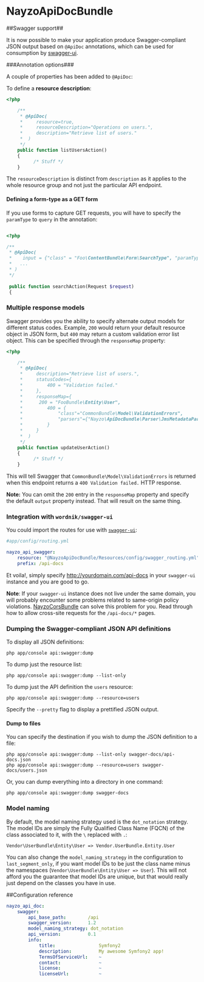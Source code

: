 NayzoApiDocBundle
===================

##Swagger support##

It is now possible to make your application produce Swagger-compliant JSON output based on `@ApiDoc` annotations, which can be used for consumption by [swagger-ui](https://github.com/wordnik/swagger-ui).

###Annotation options###

A couple of properties has been added to `@ApiDoc`:

To define a __resource description__:

```php
<?php

	/**
     * @ApiDoc(
     *     resource=true,
     *     resourceDescription="Operations on users.",
     *     description="Retrieve list of users."
     *  )
     */
	public function listUsersAction()
    {
          /* Stuff */
    }

```

The `resourceDescription` is distinct from `description` as it applies to the whole resource group and not just the particular API endpoint.

#### Defining a form-type as a GET form

If you use forms to capture GET requests, you will have to specify the `paramType` to `query` in the annotation:

```php

<?php

/**
 * @ApiDoc(
 *    input = {"class" = "Foo\ContentBundle\Form\SearchType", "paramType" = "query"},
 *   ...
 * )
 */
 
 public function searchAction(Request $request)
 {
```

### Multiple response models

Swagger provides you the ability to specify alternate output models for different status codes. Example, `200` would return your default resource object in JSON form, but `400` may return a custom validation error list object. This can be specified through the `responseMap` property:

```php
<?php

	/**
     * @ApiDoc(
     *     description="Retrieve list of users.",
     *     statusCodes={
     *         400 = "Validation failed."
     *     },
     *     responseMap={
     *     	200 = "FooBundle\Entity\User",
     *         400 = {
     *             "class"="CommonBundle\Model\ValidationErrors",
     *             "parsers"={"Nayzo\ApiDocBundle\Parser\JmsMetadataParser"}
     *         }
     *     }
     *  )
     */
	public function updateUserAction()
    {
          /* Stuff */
    }

```

This will tell Swagger that `CommonBundle\Model\ValidationErrors` is returned when this endpoint returns a `400 Validation failed.` HTTP response.

__Note:__ You can omit the `200` entry in the `responseMap` property and specify the default `output` property instead. That will result on the same thing.

### Integration with `wordnik/swagger-ui`

You could import the routes for use with [`swagger-ui`](https://github.com/wordnik/swagger-ui):

```yml
#app/config/routing.yml

nayzo_api_swagger:
    resource: "@NayzoApiDocBundle/Resources/config/swagger_routing.yml"
    prefix: /api-docs
```

Et voila!, simply specify http://yourdomain.com/api-docs in your `swagger-ui` instance and you are good to go.

__Note__: If your `swagger-ui` instance does not live under the same domain, you will probably encounter some problems related to same-origin policy violations. [NayzoCorsBundle](https://github.com/nayzo/NayzoCorsBundle) can solve this problem for you. Read through how to allow cross-site requests for the `/api-docs/*` pages.

### Dumping the Swagger-compliant JSON API definitions

To display all JSON definitions:

```
php app/console api:swagger:dump
```

To dump just the resource list:

```
php app/console api:swagger:dump --list-only
```

To dump just the API definition the `users` resource:

```
php app/console api:swagger:dump --resource=users
```

Specify the `--pretty` flag to display a prettified JSON output.

#### Dump to files

You can specify the destination if you wish to dump the JSON definition to a file:

```
php app/console api:swagger:dump --list-only swagger-docs/api-docs.json
php app/console api:swagger:dump --resource=users swagger-docs/users.json
```

Or, you can dump everything into a directory in one command:

```
php app/console api:swagger:dump swagger-docs
```

### Model naming

By default, the model naming strategy used is the `dot_notation` strategy. The model IDs are simply the Fully Qualified Class Name (FQCN) of the class associated to it, with the `\` replaced with `.`:

`Vendor\UserBundle\Entity\User => Vendor.UserBundle.Entity.User`

You can also change the `model_naming_strategy` in the configuration to `last_segment_only`, if you want model IDs to be just the class name minus the namespaces (`Vendor\UserBundle\Entity\User => User`). This will not afford you the guarantee that model IDs are unique, but that would really just depend on the classes you have in use.

##Configuration reference

```yml
nayzo_api_doc:
	swagger:
        api_base_path:        /api
        swagger_version:      1.2
        model_naming_strategy: dot_notation
        api_version:          0.1
        info:
            title:                Symfony2
            description:          My awesome Symfony2 app!
            TermsOfServiceUrl:    ~
            contact:              ~
            license:              ~
            licenseUrl:           ~
```
